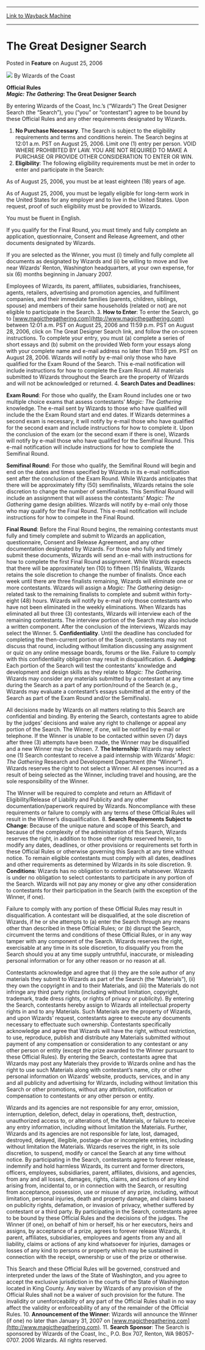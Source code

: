 
---
[Link to Wayback Machine](https://web.archive.org/web/20210503071904/https://magic.wizards.com/en/articles/archive/feature/great-designer-search-2006-08-25-0)

[_metadata_:wayback_url]:- "https://magic.wizards.com/en/articles/archive/feature/great-designer-search-2006-08-25-0"
[_metadata_:wayback_raw_url]:- "https://web.archive.org/web/20210503071904id_/https://magic.wizards.com/en/articles/archive/feature/great-designer-search-2006-08-25-0"
[_metadata_:wayback_capture_timestamp]:- "2021-05-03 07:19:04+00:00"
[_metadata_:description]:- "Official RulesMagic: The Gathering: The Great Designer SearchBy entering Wizards of the Coast, Inc.’s (“Wizards”) The Great Designer Search (the “Search”), you (“you” or “contestant”) agree to be bound by these Official Rules and any other requirements designated by Wizards.No Purchase Necessary. The Search is subject to the eligibility requirements and terms and conditions"
[_metadata_:generator]:- "Drupal 7 (http://drupal.org)"
---


The Great Designer Search
=========================



 Posted in **Feature**
 on August 25, 2006 






![](https://media.magic.wizards.com/styles/auth_small/public/images/person/wizards_author.jpg)
By Wizards of the Coast











**Official Rules  
*Magic: The Gathering*: The Great Designer Search**

By entering Wizards of the Coast, Inc.’s (“Wizards”) The Great Designer Search (the “Search”), you (“you” or “contestant”) agree to be bound by these Official Rules and any other requirements designated by Wizards.

1. **No Purchase Necessary**. The Search is subject to the eligibility requirements and terms and conditions herein. The Search begins at 12:01 a.m. PST on August 25, 2006. Limit one (1) entry per person. VOID WHERE PROHIBITED BY LAW. YOU ARE NOT REQUIRED TO MAKE A PURCHASE OR PROVIDE OTHER CONSIDERATION TO ENTER OR WIN.
2. **Eligibility**: The following eligibility requirements must be met in order to enter and participate in the Search:  
  
 As of August 25, 2006, you must be at least eighteen (18) years of age.  
  
 As of August 25, 2006, you must be legally eligible for long-term work in the United States for any employer and to live in the United States. Upon request, proof of such eligibility must be provided to Wizards.  
  
 You must be fluent in English.  
  
 If you qualify for the Final Round, you must timely and fully complete an application, questionnaire, Consent and Release Agreement, and other documents designated by Wizards.   
  
 If you are selected as the Winner, you must (i) timely and fully complete all documents as designated by Wizards and (ii) be willing to move and live near Wizards’ Renton, Washington headquarters, at your own expense, for six (6) months beginning in January 2007.  
  
 Employees of Wizards, its parent, affiliates, subsidiaries, franchisees, agents, retailers, advertising and promotion agencies, and fulfillment companies, and their immediate families (parents, children, siblings, spouse) and members of their same households (related or not) are not eligible to participate in the Search.
3. **How to Enter**: To enter the Search, go to [www.magicthegathering.com](http://www.magicthegathering.com) between 12:01 a.m. PST on August 25, 2006 and 11:59 p.m. PST on August 28, 2006, click on The Great Designer Search link, and follow the on-screen instructions. To complete your entry, you must (a) complete a series of short essays and (b) submit on the provided Web form your essays along with your complete name and e-mail address no later than 11:59 pm. PST on August 28, 2006. Wizards will notify by e-mail only those who have qualified for the Exam Round of the Search. This e-mail notification will include instructions for how to complete the Exam Round. All materials submitted to Wizards throughout the Search are the property of Wizards and will not be acknowledged or returned.
4. **Search Dates and Deadlines:**  
  
**Exam Round**: For those who qualify, the Exam Round includes one or two multiple choice exams that assess contestants’ *Magic: The Gathering* knowledge. The e-mail sent by Wizards to those who have qualified will include the the Exam Round start and end dates. If Wizards determines a second exam is necessary, it will notify by e-mail those who have qualified for the second exam and include instructions for how to complete it. Upon the conclusion of the exam (or the second exam if there is one), Wizards will notify by e-mail those who have qualified for the Semifinal Round. This e-mail notification will include instructions for how to complete the Semifinal Round.  
  
**Semifinal Round**: For those who qualify, the Semifinal Round will begin and end on the dates and times specified by Wizards in its e-mail notification sent after the conclusion of the Exam Round. While Wizards anticipates that there will be approximately fifty (50) semifinalists, Wizards retains the sole discretion to change the number of semifinalists. This Semifinal Round will include an assignment that will assess the contestants’ *Magic: The Gathering* game design abilities. Wizards will notify by e-mail only those who may qualify for the Final Round. This e-mail notification will include instructions for how to compete in the Final Round.  
  
**Final Round**: Before the Final Round begins, the remaining contestants must fully and timely complete and submit to Wizards an application, questionnaire, Consent and Release Agreement, and any other documentation designated by Wizards. For those who fully and timely submit these documents, Wizards will send an e-mail with instructions for how to complete the first Final Round assignment. While Wizards expects that there will be approximately ten (10) to fifteen (15) finalists, Wizards retains the sole discretion to change the number of finalists. Once each week until there are three finalists remaining, Wizards will eliminate one or more contestants. Wizards will assign a *Magic: The Gathering* design-related task to the remaining finalists to complete and submit within forty-eight (48) hours. Wizards will notify by e-mail only those contestants who have not been eliminated in the weekly eliminations. When Wizards has eliminated all but three (3) contestants, Wizards will interview each of the remaining contestants. The interview portion of the Search may also include a written component. After the conclusion of the interviews, Wizards may select the Winner.
5. **Confidentiality**. Until the deadline has concluded for completing the then-current portion of the Search, contestants may not discuss that round, including without limitation discussing any assignment or quiz on any online message boards, forums or the like. Failure to comply with this confidentiality obligation may result in disqualification.
6. **Judging**: Each portion of the Search will test the contestants’ knowledge and development and design skills as they relate to *Magic: The Gathering*. Wizards may consider any materials submitted by a contestant at any time during the Search as a part of any portion/round of the Search (e.g., Wizards may evaluate a contestant’s essays submitted at the entry of the Search as part of the Exam Round and/or the Semifinals).  
  
 All decisions made by Wizards on all matters relating to this Search are confidential and binding. By entering the Search, contestants agree to abide by the judges’ decisions and waive any right to challenge or appeal any portion of the Search. The Winner, if one, will be notified by e-mail or telephone. If the Winner is unable to be contacted within seven (7) days after three (3) attempts have been made, the Winner may be disqualified and a new Winner may be chosen.
7. **The Internship**: Wizards may select one (1) Search contestant to receive a paid internship with Wizards’ *Magic: The Gathering* Research and Development Department (the “Winner”). Wizards reserves the right to not select a Winner. All expenses incurred as a result of being selected as the Winner, including travel and housing, are the sole responsibility of the Winner.  
  
 The Winner will be required to complete and return an Affidavit of Eligibility/Release of Liability and Publicity and any other documentation/paperwork required by Wizards. Noncompliance with these requirements or failure to comply with any terms of these Official Rules will result in the Winner’s disqualification.
8. **Search Requirements Subject to Change**: Because of the unique nature and scope of this Search, and because of the complexity of the administration of this Search, Wizards reserves the right, in addition to those other rights reserved herein, to modify any dates, deadlines, or other provisions or requirements set forth in these Official Rules or otherwise governing this Search at any time without notice. To remain eligible contestants must comply with all dates, deadlines and other requirements as determined by Wizards in its sole discretion.
9. **Conditions**: Wizards has no obligation to contestants whatsoever. Wizards is under no obligation to select contestants to participate in any portion of the Search. Wizards will not pay any money or give any other consideration to contestants for their participation in the Search (with the exception of the Winner, if one).  
  
 Failure to comply with any portion of these Official Rules may result in disqualification. A contestant will be disqualified, at the sole discretion of Wizards, if he or she attempts to (a) enter the Search through any means other than described in these Official Rules; or (b) disrupt the Search, circumvent the terms and conditions of these Official Rules, or in any way tamper with any component of the Search. Wizards reserves the right, exercisable at any time in its sole discretion, to disqualify you from the Search should you at any time supply untruthful, inaccurate, or misleading personal information or for any other reason or no reason at all.  
  
 Contestants acknowledge and agree that (i) they are the sole author of any materials they submit to Wizards as part of the Search (the “Materials”), (ii) they own the copyright in and to their Materials, and (iii) the Materials do not infringe any third party rights (including without limitation, copyright, trademark, trade dress rights, or rights of privacy or publicity). By entering the Search, contestants hereby assign to Wizards all intellectual property rights in and to any Materials. Such Materials are the property of Wizards, and upon Wizards’ request, contestants agree to execute any documents necessary to effectuate such ownership. Contestants specifically acknowledge and agree that Wizards will have the right, without restriction, to use, reproduce, publish and distribute any Materials submitted without payment of any compensation or consideration to any contestant or any other person or entity (except the prize awarded to the Winner pursuant to these Official Rules). By entering the Search, contestants agree that Wizards may post any Materials they provide to Wizards online and has the right to use such Materials along with contestant’s name, city or other personal information on Wizards’ website, products, services, and in any and all publicity and advertising for Wizards, including without limitation this Search or other promotions, without any attribution, notification or compensation to contestants or any other person or entity.  
  
 Wizards and its agencies are not responsible for any error, omission, interruption, deletion, defect, delay in operations, theft, destruction, unauthorized access to, or alterations of, the Materials, or failure to receive any entry information, including without limitation the Materials. Further, Wizards and its agencies are not responsible for late, lost, damaged, destroyed, delayed, illegible, postage-due or incomplete entries, including without limitation the Materials. Wizards reserves the right, in its sole discretion, to suspend, modify or cancel the Search at any time without notice. By participating in the Search, contestants agree to forever release, indemnify and hold harmless Wizards, its current and former directors, officers, employees, subsidiaries, parent, affiliates, divisions, and agencies, from any and all losses, damages, rights, claims, and actions of any kind arising from, incidental to, or in connection with the Search, or resulting from acceptance, possession, use or misuse of any prize, including, without limitation, personal injuries, death and property damage, and claims based on publicity rights, defamation, or invasion of privacy, whether suffered by contestant or a third party. By participating in the Search, contestants agree to be bound by these Official Rules and the decisions of the judges. The Winner (if one), on behalf of him or herself, his or her executors, heirs and assigns, by acceptance of a prize, agrees to forever release Wizards, it parent, affiliates, subsidiaries, employees and agents from any and all liability, claims or actions of any kind whatsoever for injuries, damages or losses of any kind to persons or property which may be sustained in connection with the receipt, ownership or use of the prize or otherwise.  
  
 This Search and these Official Rules will be governed, construed and interpreted under the laws of the State of Washington, and you agree to accept the exclusive jurisdiction in the courts of the State of Washington located in King County. Any waiver by Wizards of any provision of the Official Rules shall not be a waiver of such provision for the future. The invalidity or unenforceability of any part of the Official Rules shall in no way affect the validity or enforceability of any of the remainder of the Official Rules.
10. **Announcement of the Winner**: Wizards will announce the Winner (if one) no later than January 31, 2007 on [www.magicthegathering.com](http://www.magicthegathering.com).
11. **Search Sponsor**: The Search is sponsored by Wizards of the Coast, Inc., P.O. Box 707, Renton, WA 98057-0707.  2006 Wizards. All rights reserved.






